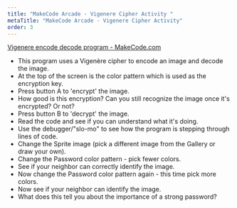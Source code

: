 ```yaml
---
title: "MakeCode Arcade - Vigenere Cipher Activity "
metaTitle: "MakeCode Arcade - Vigenere Cipher Activity"
order: 3
---
```


[Vigenere encode decode program - MakeCode.com](https://arcade.makecode.com/87951-72279-92245-16991)

* This program uses a Vigenère cipher to encode an image and decode the image.
* At the top of the screen is the color pattern which is used as the encryption key.
* Press button A to 'encrypt' the image.
* How good is this encryption?  Can you still recognize the image once it's encrypted? Or not?
* Press button B to 'decrypt' the image.
* Read the code and see if you can understand what it's doing.
* Use the debugger/"slo-mo" to see how the program is stepping through lines of code.
* Change the Sprite image (pick a different image from the Gallery or draw your own).
* Change the Password color pattern - pick fewer colors.
* See if your neighbor can correctly identify the image.
* Now change the Password color pattern again - this time pick more colors.
* Now see if your neighbor can identify the image.
* What does this tell you about the importance of a strong password?